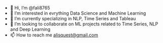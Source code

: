 - 👋 Hi, I’m @fali8765
- 👀 I’m interested in evrything Data Science and Machine Learning
- 🌱 I’m currently specializing in NLP, Time Series and Tableau
- 💞️ I’m looking to collaborate on ML projects related to Time Series, NLP and Deep Learning
- 📫 How to reach me alisquest@gmail.com

<!---
fali8765/fali8765 is a ✨ special ✨ repository because its `README.md` (this file) appears on your GitHub profile.
You can click the Preview link to take a look at your changes.
--->
